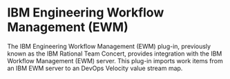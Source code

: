 
# IBM Engineering Workflow Management (EWM)

The IBM Engineering Workflow Management (EWM) plug-in, previously known as the IBM Rational Team Concert, provides integration with the IBM Workflow Management (EWM) server. This plug-in imports work items from an IBM EWM server to an DevOps Velocity value stream map.
